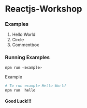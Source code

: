# Reactjs-Workshop


### Examples

1. Hello World <hello>
2. Circle <circle>
3. Commentbox <commentbox>



### Running Examples

```bash
npm run <example>
```

Example

```bash
# To run example Hello World
npm run  hello
```

#### Good Luck!!!
